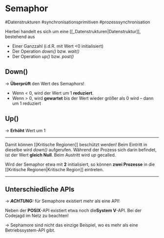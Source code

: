 # Semaphor
#Datenstrukturen 
#synchronisationsprimitiven 
#prozesssynchronisation 

Hierbei handelt es sich um eine [[_Datenstrukturen|Datenstruktur]], bestehend aus
* Einer Ganzzahl (i.d.R. mit Wert <0 initialisiert)
* Der Operation *down()* bzw. *wait()*
* Der Operation *up()* bzw. *post()*

## Down()

-> **Überprüft** den Wert des Semaphors!

* Wenn < 0, wird der Wert um 1 **reduziert**.
* Wenn > 0, wird **gewartet** bis der Wert wieder größer als 0 wird – dann um 1 reduziert

## Up()

-> **Erhöht** Wert um 1


___

Damit können [[Kritische Regionen]] beschützt werden! Beim Eintritt in dieselbe wird *down()* aufgerufen. Während der Prozess sich darin befindet, ist der Wert **gleich Null**. Beim Austritt wird *up* gecalled.

Wird der Semaphor etwa mit **2** initialisiert, so können **zwei Prozesse** in die [[Kritische Regionen|Kritische Region]] eintreten.

___

## Unterschiedliche APIs

-> ***ACHTUNG:*** für Semaphore existiert mehr als eine API!

Neben der **POSIX**-API existiert etwa noch die**System V**-API. Bei der Codejagd im Netz zu beachten!

-> Sephamore sind nicht das einzige Beispiel, wo es mehr als eine Betriebssystem-API gibt.